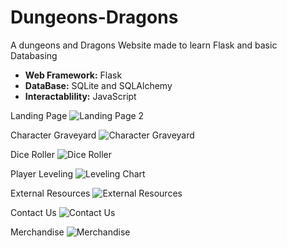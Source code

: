 # Dungeons-Dragons
 A dungeons and Dragons Website made to learn Flask and basic Databasing

* **Web Framework:** Flask
* **DataBase:** SQLite and SQLAlchemy
* **Interactablility:** JavaScript

Landing Page
![Landing Page 2](https://user-images.githubusercontent.com/53094076/236526544-137a2652-4db6-4499-84e2-02ae14c0a314.png)

Character Graveyard
![Character Graveyard](https://user-images.githubusercontent.com/53094076/236526630-d27302e1-cc61-4743-9c4e-dde889e101e4.png)

Dice Roller
![Dice Roller](https://user-images.githubusercontent.com/53094076/236526697-e9e06516-9fc5-409d-850a-5f72d259faa5.png)

Player Leveling
![Leveling Chart](https://user-images.githubusercontent.com/53094076/236526726-8db4519c-b2bb-4a59-a791-33b0c5fb3bcc.png)

External Resources
![External Resources](https://user-images.githubusercontent.com/53094076/236526973-e67a66f8-634e-4fb2-b94a-7783c78daac9.png)

Contact Us
![Contact Us](https://user-images.githubusercontent.com/53094076/236527030-fe905bab-a898-4299-a101-f2c607dae8ca.png)

Merchandise
![Merchandise](https://user-images.githubusercontent.com/53094076/236527057-413def22-f66a-47af-b871-4c69cfb98c4f.png)
